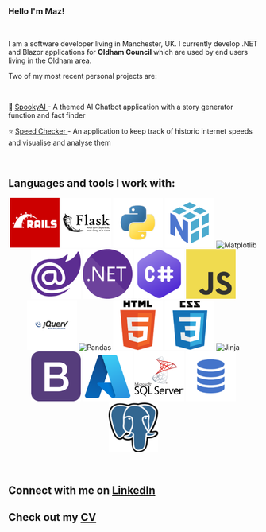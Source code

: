 ### Hello I'm Maz!  

<br>

I am a software developer living in Manchester, UK.
I currently develop .NET and Blazor applications for <strong> Oldham Council </strong> which are used by end users living in the Oldham area. 


Two of my most recent personal projects are: 

 <br>
  
  🎸 <a href="https://github.com/MazElgonemy/Speed-Checker1"> SpookyAI </a> - A themed AI Chatbot application with a story generator function and fact finder 
  
  ⭐ <a href="https://github.com/MazElgonemy/Speed-Checker1"> Speed Checker </a> - An application to keep track of historic internet speeds and visualise and analyse them
  
  <br>
  
  ## Languages and tools I work with: 



<p align="center">
  <img src="https://raw.githubusercontent.com/github/explore/main/topics/rails/rails.png" alt="Ruby on Rails" width="100" />
  <img src="https://raw.githubusercontent.com/github/explore/main/topics/flask/flask.png" alt="Flask" width="100" />
  <img src="https://raw.githubusercontent.com/github/explore/main/topics/python/python.png" alt="Python" width="100" />
  <img src="https://raw.githubusercontent.com/github/explore/main/topics/numpy/numpy.png" alt="Numpy" width="100" />
  <img src="https://matplotlib.org/_static/images/logo2.svg" alt="Matplotlib" width="100" />
  <img src="https://raw.githubusercontent.com/github/explore/main/topics/blazor/blazor.png" alt="Blazor" width="100" />
  <img src="https://raw.githubusercontent.com/github/explore/main/topics/dotnet/dotnet.png" alt=".NET 8" width="100" />
  <img src="https://raw.githubusercontent.com/github/explore/main/topics/csharp/csharp.png" alt="C#" width="100" />
  <img src="https://raw.githubusercontent.com/github/explore/main/topics/javascript/javascript.png" alt="JavaScript" width="100" />
  <img src="https://raw.githubusercontent.com/github/explore/main/topics/jquery/jquery.png" alt="JQuery" width="100" />
  <img src="https://raw.githubusercontent.com/github/explore/main/topics/pandas/pandas.png" alt="Pandas" width="100" />
  <img src="https://raw.githubusercontent.com/github/explore/main/topics/html/html.png" alt="HTML" width="100" />
  <img src="https://raw.githubusercontent.com/github/explore/main/topics/css/css.png" alt="CSS" width="100" />
  <img src="https://avatars.githubusercontent.com/u/856437?s=200&v=4" alt="Jinja" width="100" />
  <img src="https://raw.githubusercontent.com/github/explore/main/topics/bootstrap/bootstrap.png" alt="Bootstrap" width="100" />
  <img src="https://raw.githubusercontent.com/github/explore/main/topics/azure/azure.png" alt="Azure" width="100" />
  <img src="https://raw.githubusercontent.com/github/explore/main/topics/sql-server/sql-server.png" alt="Microsoft SQL Server" width="100" />
  <img src="https://raw.githubusercontent.com/github/explore/main/topics/sql/sql.png" alt="SQL" width="100" />
  <img src="https://raw.githubusercontent.com/github/explore/main/topics/postgresql/postgresql.png" alt="PostgreSQL" width="100" />
</p>

   <br> 
   
## Connect with me on <a href="https://linkedin.com/in/mazelgonemy1997/" target="_blank"> LinkedIn </a>
## Check out my <a href="https://flowcv.com/resume/ls25iiiq7d" target="_blank">  CV </a>

<!--
**MazElgonemy/MazElgonemy** is a ✨ _special_ ✨ repository because its `README.md` (this file) appears on your GitHub profile.

Here are some ideas to get you started:

- 🔭 I’m currently working on ...
- 🌱 I’m currently learning ...
- 👯 I’m looking to collaborate on ...
- 🤔 I’m looking for help with ...
- 💬 Ask me about ...
- 📫 How to reach me: ...
- 😄 Pronouns: ...
- ⚡ Fun fact: ...
-->
